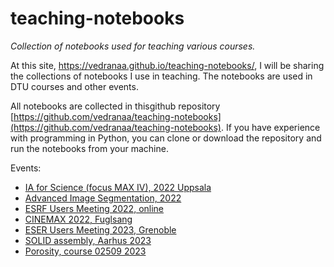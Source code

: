 # teaching-notebooks
*Collection of notebooks used for teaching various courses.*


At this site, https://vedranaa.github.io/teaching-notebooks/, I will be sharing the collections of notebooks I use in teaching. The notebooks are used in DTU courses and other events.

All notebooks are collected in thisgithub repository [https://github.com/vedranaa/teaching-notebooks](https://github.com/vedranaa/teaching-notebooks). If you have experience with programming in Python, you can clone or download the repository and run the notebooks from your machine.

Events:
 - [IA for Science (focus MAX IV), 2022 Uppsala](https://htmlpreview.github.io/?https://github.com/vedranaa/teaching-notebooks/blob/main/events/IA_for_science_2022.html)
 - [Advanced Image Segmentation, 2022](https://htmlpreview.github.io/?https://github.com/vedranaa/teaching-notebooks/blob/main/events/Advanced_segmentation_2022.html)
 - [ESRF Users Meeting 2022, online](https://htmlpreview.github.io/?https://github.com/vedranaa/teaching-notebooks/blob/main/events/ESRF_UM_2022.html)
 - [CINEMAX 2022, Fuglsang](events/CINEMAX_2022.md)
- [ESER Users Meeting 2023, Grenoble](events/ESRF_UM_2023.md)
- [SOLID assembly, Aarhus 2023](events/SOLID_assembly_2023.md)
- [Porosity, course 02509 2023](events/Course_02509_week6_2023.md)
